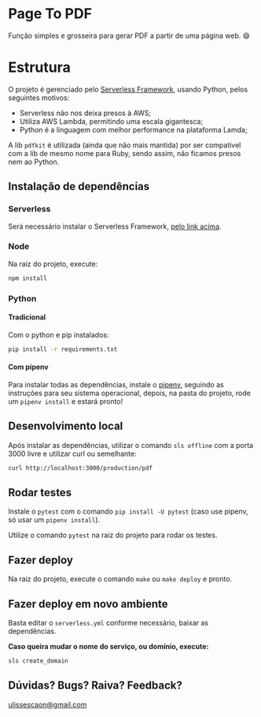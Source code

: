 # Page To PDF

Função simples e grosseira para gerar PDF a partir de uma página web. :smile:

# Estrutura

O projeto é gerenciado pelo [Serverless Framework](https://www.serverless.com/), usando Python, pelos seguintes motivos:
- Serverless não nos deixa presos à AWS;
- Utiliza AWS Lambda, permitindo uma escala gigantesca;
- Python é a linguagem com melhor performance na plataforma Lamda;

A lib `pdfkit` é utilizada (ainda que não mais mantida) por ser compatível com a lib de mesmo nome para Ruby, sendo assim, não ficamos presos nem ao Python.

## Instalação de dependências

### Serverless

Será necessário instalar o Serverless Framework, [pelo link acima](#estrutura).

### Node

Na raiz do projeto, execute:
```sh
npm install
```

### Python

#### Tradicional

Com o python e pip instalados:
```sh
pip install -r requirements.txt
```

#### Com pipenv

Para instalar todas as dependências, instale o [pipenv](https://pipenv-fork.readthedocs.io/), seguindo as instruções para seu sistema operacional, depois, na pasta do projeto, rode um `pipenv install` e estará pronto!

## Desenvolvimento local

Após instalar as dependências, utilizar o comando `sls offline` com a porta 3000 livre e utilizar curl ou semelhante:
```sh
curl http://localhost:3000/production/pdf
```

## Rodar testes

Instale o `pytest` com o comando `pip install -U pytest` (caso use pipenv, só usar um `pipenv install`).

Utilize o comando `pytest` na raiz do projeto para rodar os testes.

## Fazer deploy
Na raiz do projeto, execute o comando `make` ou `make deploy` e pronto.

## Fazer deploy em novo ambiente
Basta editar o `serverless.yml` conforme necessário, baixar as dependências.

**Caso queira mudar o nome do serviço, ou domínio, execute:**
```sh
sls create_domain
```

## Dúvidas? Bugs? Raiva? Feedback?
ulissescaon@gmail.com